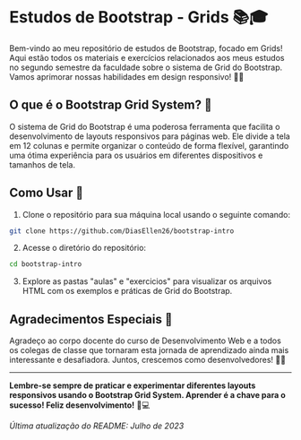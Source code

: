 # Estudos de Bootstrap - Grids 📚🎓

Bem-vindo ao meu repositório de estudos de Bootstrap, focado em Grids! Aqui estão todos os materiais e exercícios relacionados aos meus estudos no segundo semestre da faculdade sobre o sistema de Grid do Bootstrap. Vamos aprimorar nossas habilidades em design responsivo! 💪😄

## O que é o Bootstrap Grid System? 📐

O sistema de Grid do Bootstrap é uma poderosa ferramenta que facilita o desenvolvimento de layouts responsivos para páginas web. Ele divide a tela em 12 colunas e permite organizar o conteúdo de forma flexível, garantindo uma ótima experiência para os usuários em diferentes dispositivos e tamanhos de tela.


## Como Usar 🚀

1. Clone o repositório para sua máquina local usando o seguinte comando:

```bash
git clone https://github.com/DiasEllen26/bootstrap-intro
```

2. Acesse o diretório do repositório:

```bash
cd bootstrap-intro
```

3. Explore as pastas "aulas" e "exercicios" para visualizar os arquivos HTML com os exemplos e práticas de Grid do Bootstrap.

## Agradecimentos Especiais 💙

Agradeço ao corpo docente do curso de Desenvolvimento Web e a todos os colegas de classe que tornaram esta jornada de aprendizado ainda mais interessante e desafiadora. Juntos, crescemos como desenvolvedores! 👏🎉

---

**Lembre-se sempre de praticar e experimentar diferentes layouts responsivos usando o Bootstrap Grid System. Aprender é a chave para o sucesso! Feliz desenvolvimento!** 🚀💻

*Última atualização do README: Julho de 2023*
